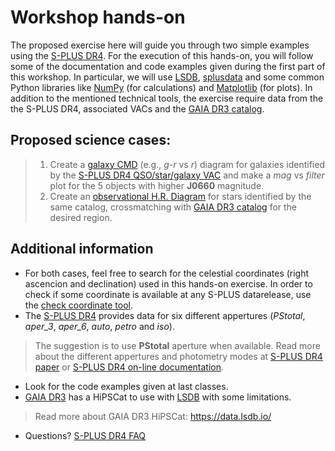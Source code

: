 # Workshop hands-on

The proposed exercise here will guide you through two simple examples using
the [S-PLUS DR4][1]. For the execution of this hands-on, you will follow 
some of the documentation and code examples given during the first part of 
this workshop. In particular, we will use [LSDB][2], [splusdata][3] and some 
common Python libraries like [NumPy][4] (for calculations) and 
[Matplotlib][5] (for plots). In addition to the mentioned technical tools, 
the exercise require data from the the S-PLUS DR4, associated VACs and the 
[GAIA DR3 catalog][6].

## Proposed science cases:

>1. Create a [galaxy CMD][7] (e.g., *g-r* vs *r*) diagram for galaxies identified by
the [S-PLUS DR4 QSO/star/galaxy VAC][8] and make a *mag* vs *filter* plot for the
5 objects with higher **J0660** magnitude.
>2. Create an [observational H.R. Diagram][9] for stars identified by the same
catalog, crossmatching with [GAIA DR3 catalog][6] for the desired region.

## Additional information

- For both cases, feel free to search for the celestial coordinates (right
ascencion and declination) used in this hands-on exercise. In order to check
if some coordinate is available at any S-PLUS datarelease, use the
[check coordinate tool][11].
- The [S-PLUS DR4][1] provides data for six different appertures (*PStotal*,
*aper_3*, *aper_6*, *auto*, *petro* and *iso*).
> The suggestion is to use **PStotal** aperture when available. Read more
about the different appertures and photometry modes at [S-PLUS DR4 paper][1] 
or [S-PLUS DR4 on-line documentation][10].
- Look for the code examples given at last classes.
- [GAIA DR3][6] has a HiPSCat to use with [LSDB][2] with some limitations.
> Read more about GAIA DR3 HiPSCat: <https://data.lsdb.io/>
- Questions? [S-PLUS DR4 FAQ][12]

[1]: <https://www.aanda.org/articles/aa/pdf/forth/aa49725-24.pdf> "The Fourth S-PLUS Data Release: 12-filter photometry covering ~3000 square degrees in the southern hemisphere"
[2]: <https://lsdb.readthedocs.io/en/stable/> "Large Survey DataBase python framework"
[3]: <https://github.com/Schwarzam/splusdata> "S-PLUS data python package"
[4]: <https://numpy.org/> "NumPy: scientific computing with Python"
[5]: <https://matplotlib.org/> "Matplotlib: Visualization with Python"
[6]: <https://www.cosmos.esa.int/web/gaia/data-release-3> "GAIA Data Release 3"
[7]: <https://en.wikipedia.org/wiki/Galaxy_color%E2%80%93magnitude_diagram> "Galaxy color-magnitude diagram"
[8]: <https://splus.cloud/documentation/DR4?QSO/star/galaxy_classification> "QSO/star/galaxy classification VAC"
[9]: <https://en.wikipedia.org/wiki/Hertzsprung%E2%80%93Russell_diagram#/media/File:HRDiagram.png> "Observational Hertzsprung-Russel Diagram"
[10]: <https://splus.cloud/documentation/DR4?Photometry> "S-PLUS DR4 on-line documentation"
[11]: <https://splus.cloud/catalogtools/checkc> "S-PLUS check coordinate tool"
[12]: <https://splus.cloud/documentation/DR4?FAQ> "S-PLUS DR4 FAQ"